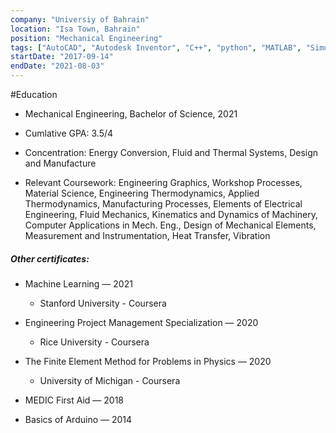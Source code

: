 ```yaml
---
company: "Universiy of Bahrain"
location: "Isa Town, Bahrain"
position: "Mechanical Engineering"
tags: ["AutoCAD", "Autodesk Inventor", "C++", "python", "MATLAB", "Simulation"]
startDate: "2017-09-14"
endDate: "2021-08-03"
---
```


#Education

- Mechanical Engineering, Bachelor of Science, 2021</p>

* Cumlative GPA: 3.5/4 </p>

* Concentration: Energy Conversion, Fluid and Thermal Systems, Design and
Manufacture</p>

* Relevant Coursework:
Engineering Graphics, Workshop Processes, Material Science, Engineering
Thermodynamics, Applied Thermodynamics, Manufacturing Processes, Elements of
Electrical Engineering, Fluid Mechanics, Kinematics and Dynamics of Machinery,
Computer Applications in Mech. Eng., Design of Mechanical Elements, Measurement
and Instrumentation, Heat Transfer, Vibration</p>

 ##### Other certificates: 
- Machine Learning — 2021 
  - Stanford University - Coursera </p>

- Engineering Project Management Specialization — 2020 
  - Rice University - Coursera </p>

- The Finite Element Method for Problems in Physics — 2020
  - University of Michigan - Coursera </p>

- MEDIC First Aid — 2018 </p>
- Basics of Arduino — 2014 </p>




